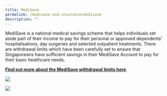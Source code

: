 ```yaml
---
title: MediSave
permalink: /medisave-and-insurance/medisave
description: ""
---
```


MediSave is a national medical savings scheme that helps individuals set aside part of their income to pay for their personal or approved dependents' hospitalisations, day surgeries and selected outpatient treatments. There are withdrawal limits which have been carefully set to ensure that Singaporeans have sufficient savings in their MediSave Account to pay for their basic healthcare needs.

**[**Find out more about the MediSave withdrawal limits here**](https://www.moh.gov.sg/cost-financing/healthcare-schemes-subsidies/medisave)**.

![](https://www.kkh.com.sg/patient-care/patient-billing-services/PublishingImages/medisave-01.png)

  

![](https://www.kkh.com.sg/patient-care/patient-billing-services/PublishingImages/medisave-02.png)